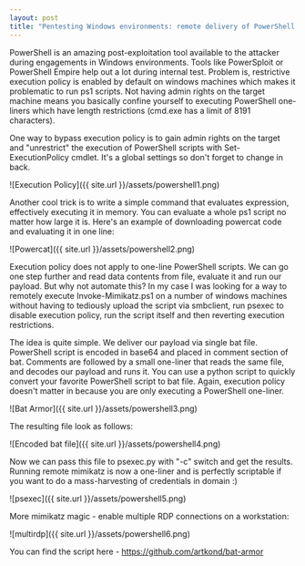 ```yaml
---
layout: post
title: "Pentesting Windows environments: remote delivery of PowerShell payloads"
---
```

PowerShell is an amazing post-exploitation tool available to the attacker during engagements in Windows environments. Tools like PowerSploit or PowerShell Empire help out a lot during internal test. Problem is, restrictive execution policy is enabled by default on windows machines which makes it problematic to run ps1 scripts. Not having admin rights on the target machine means you basically confine yourself to executing PowerShell one-liners which have length restrictions (cmd.exe has a limit of 8191 characters).

One way to bypass execution policy is to gain admin rights on the target and "unrestrict" the execution of PowerShell scripts with Set-ExecutionPolicy cmdlet. It's a global settings so don't forget to change in back.

![Execution Policy]({{ site.url }}/assets/powershell1.png)
<!-- more -->

Another cool trick is to write a simple command that evaluates expression, effectively executing it in memory. You can evaluate a whole ps1 script no matter how large it is. Here's an example of downloading powercat code and evaluating it in one line:

![Powercat]({{ site.url }}/assets/powershell2.png)

Execution policy does not apply to one-line PowerShell scripts. We can go one step further and read data contents from file, evaluate it and run our payload. But why not automate this? In my case I was looking for a way to remotely execute Invoke-Mimikatz.ps1 on a number of windows machines without having to tediously upload the script via smbclient, run psexec to disable execution policy, run the script itself and then reverting execution restrictions.

The idea is quite simple. We deliver our payload via single bat file. PowerShell script is encoded in base64 and placed in comment section of bat. Comments are followed by a small one-liner that reads the same file, and decodes our payload and runs it. You can use a python script to quickly convert your favorite PowerShell script to bat file. Again, execution policy doesn't matter in because you are only executing a PowerShell one-liner.

![Bat Armor]({{ site.url }}/assets/powershell3.png)

The resulting file look as follows:

![Encoded bat file]({{ site.url }}/assets/powershell4.png)

Now we can pass this file to psexec.py  with "-c" switch and get the results. Running remote mimikatz is now a one-liner and is perfectly scriptable if you want to do a mass-harvesting of credentials in domain :)

![psexec]({{ site.url }}/assets/powershell5.png)

 More mimikatz magic - enable multiple RDP connections on a workstation:

![multirdp]({{ site.url }}/assets/powershell6.png)

You can find the script here - <https://github.com/artkond/bat-armor>
